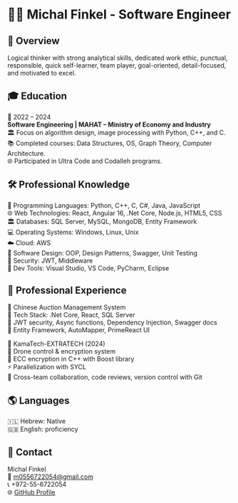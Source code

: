 
# 👩‍💻 Michal Finkel - Software Engineer

## 🎨 Overview  
Logical thinker with strong analytical skills, dedicated work ethic, punctual, responsible, quick self-learner, team player, goal-oriented, detail-focused, and motivated to excel.

## 🎓 Education  

🔹 2022 – 2024  
**Software Engineering | MAHAT – Ministry of Economy and Industry**  
🏛️ Focus on algorithm design, image processing with Python, C++, and C.  
📚 Completed courses: Data Structures, OS, Graph Theory, Computer Architecture.  
🌐 Participated in Ultra Code and Codalleh programs.

## 🛠️ Professional Knowledge  

🔄 Programming Languages: Python, C++, C, C#, Java, JavaScript  
🌐 Web Technologies: React, Angular 16, .Net Core, Node.js, HTML5, CSS  
🏛️ Databases: SQL Server, MySQL, MongoDB, Entity Framework  
💻 Operating Systems: Windows, Linux, Unix  
☁️ Cloud: AWS  
📘 Software Design: OOP, Design Patterns, Swagger, Unit Testing  
🔐 Security: JWT, Middleware  
🧰 Dev Tools: Visual Studio, VS Code, PyCharm, Eclipse

## 🚀 Professional Experience  

🔹 Chinese Auction Management System  
🎨 Tech Stack: .Net Core, React, SQL Server  
🔐 JWT security, Async functions, Dependency Injection, Swagger docs  
🔁 Entity Framework, AutoMapper, PrimeReact UI

🔹 KamaTech-EXTRATECH (2024)  
🤖 Drone control & encryption system  
🔢 ECC encryption in C++ with Boost library  
⚡ Parallelization with SYCL  
🧩 Cross-team collaboration, code reviews, version control with Git  

## 🌎 Languages  
🇮🇱 Hebrew: Native  
🇬🇧 English: proficiency

## 📢 Contact  
Michal Finkel  
📧 m0556722054@gmail.com  
📞 +972-55-6722054  
🌐 [GitHub Profile](https://github.com/micif)

